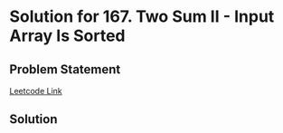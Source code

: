 # Solution for 167. Two Sum II - Input Array Is Sorted

## Problem Statement

[Leetcode Link](https://leetcode.com/problems/search-insert-position/)

## Solution

```python
